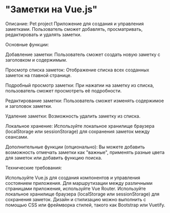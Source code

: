 
# "Заметки на Vue.js"

Описание: Pet project Приложение для создания и управления заметками. Пользователь сможет добавлять, просматривать, редактировать и удалять заметки.

Основные функции:

Добавление заметки: Пользователь сможет создать новую заметку с заголовком и содержимым.

Просмотр списка заметок: Отображение списка всех созданных заметок на главной странице.

Подробный просмотр заметки: При нажатии на заметку из списка, пользователь сможет просмотреть её подробности.

Редактирование заметки: Пользователь сможет изменять содержимое и заголовок заметки.

Удаление заметки: Возможность удалить заметку из списка.

Локальное хранение: Используйте локальное хранилище браузера (localStorage или sessionStorage) для сохранения заметок между сеансами.

Дополнительные функции (опционально): Вы можете добавить возможность отмечать заметки как "важные", применять разные цвета для заметок или добавить функцию поиска.

Технические требования:

Используйте Vue.js для создания компонентов и управления состоянием приложения.
Для маршрутизации между различными страницами приложения, используйте Vue Router.
Используйте локальное хранилище браузера (localStorage или sessionStorage) для сохранения заметок.
Дизайн и стилизацию можно выполнить с помощью CSS или фреймворка стилей, такого как Bootstrap или Vuetify.
